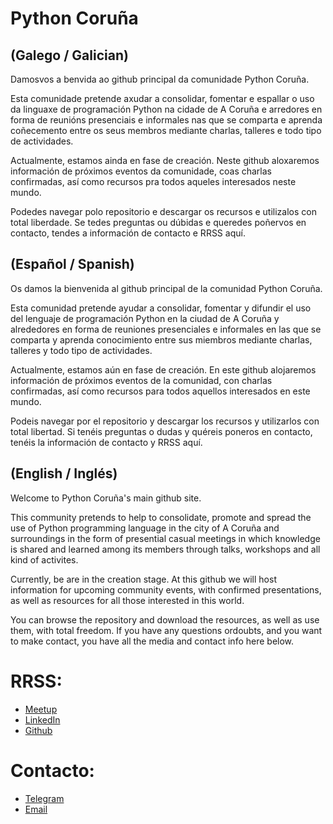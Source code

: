 # Python Coruña

## (Galego / Galician)
Damosvos a benvida ao github principal da comunidade Python Coruña.

Esta comunidade pretende axudar a consolidar, fomentar e espallar o uso da linguaxe de programación Python na cidade de A Coruña e arredores en forma de reunións presenciais e informales nas que se comparta e aprenda coñecemento entre os seus membros mediante charlas, talleres e todo tipo de actividades.

Actualmente, estamos ainda en fase de creación. Neste github aloxaremos información de próximos eventos da comunidade, coas charlas confirmadas, así como recursos pra todos aqueles interesados neste mundo.

Podedes navegar polo repositorio e descargar os recursos e utilizalos con total liberdade. Se tedes preguntas ou dúbidas e queredes poñervos en contacto, tendes a información de contacto e RRSS aquí.  

## (Español / Spanish)
Os damos la bienvenida al github principal de la comunidad Python Coruña.

Esta comunidad pretende ayudar a consolidar, fomentar y difundir el uso del lenguaje de programación Python en la ciudad de A Coruña y alrededores en forma de reuniones presenciales e informales en las que se comparta y aprenda conocimiento entre sus miembros mediante charlas, talleres y todo tipo de actividades.

Actualmente, estamos aún en fase de creación. En este github alojaremos información de próximos eventos de la comunidad, con charlas confirmadas, así como recursos para todos aquellos interesados en este mundo.

Podeis navegar por el repositorio y descargar los recursos y utilizarlos con total libertad. Si tenéis preguntas o dudas y quéreis poneros en contacto, tenéis la información de contacto y RRSS aquí.

## (English / Inglés)
Welcome to Python Coruña's main github site.

This community pretends to help to consolidate, promote and spread the use of Python programming language in the city of A Coruña and surroundings in the form of presential casual meetings in which knowledge is shared and learned among its members through talks, workshops and all kind of activites.

Currently, be are in the creation stage. At this github we will host information for upcoming community events, with confirmed presentations, as well as resources for all those interested in this world.

You can browse the repository and download the resources, as well as use them, with total freedom. If you have any questions ordoubts, and you want to make contact, you have all the media and contact info here below.

# RRSS:
- [Meetup](https://www.meetup.com/python-a-coruna/)
- [LinkedIn](https://www.linkedin.com/groups/9259668/)
- [Github](https://github.com/pythoncoruna)

# Contacto:
- [Telegram](https://t.me/pythoncorunha)
- [Email](mailto:pythoncoruna@es.python.org)
